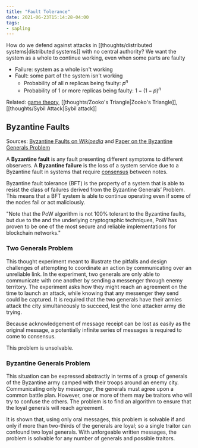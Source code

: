 ```yaml
---
title: "Fault Tolerance"
date: 2021-06-23T15:14:28-04:00
tags:
- sapling
---
```


How do we defend against attacks in [[thoughts/distributed systems|distributed systems]] with no central authority? We want the system as a whole to continue working, even when some parts are faulty

- Failure: system as a whole isn't working
- Fault: some part of the system isn't working
	- Probability of all $n$ replicas being faulty: $p^n$
	- Probability of 1 or more replicas being faulty: $1 - (1-p)^n$

Related: [game theory](thoughts/game%20theory.md), [[thoughts/Zooko's Triangle|Zooko's Triangle]], [[thoughts/Sybil Attack|Sybil attack]]
## Byzantine Faults
Sources: [Byzantine Faults on *Wikipedia*](https://en.wikipedia.org/wiki/Byzantine_fault) and [Paper on the Byzantine Generals Problem](https://lamport.azurewebsites.net/pubs/byz.pdf)

A **Byzantine fault** is any fault presenting different symptoms to different observers. A **Byzantine failure** is the loss of a system service due to a Byzantine fault in systems that require [consensus](thoughts/consensus.md) between notes.

Byzantine fault tolerance (BFT) is the property of a system that is able to resist the class of failures derived from the Byzantine Generals’ Problem. This means that a BFT system is able to continue operating even if some of the nodes fail or act maliciously.

"Note that the PoW algorithm is not 100% tolerant to the Byzantine faults, but due to the and the underlying cryptographic techniques, PoW has proven to be one of the most secure and reliable implementations for blockchain networks."

### Two Generals Problem
This thought experiment meant to illustrate the pitfalls and design challenges of attempting to coordinate an action by communicating over an unreliable link. In the experiment, two generals are only able to communicate with one another by sending a messenger through enemy territory. The experiment asks how they might reach an agreement on the time to launch an attack, while knowing that any messenger they send could be captured. It is required that the two generals have their armies attack the city simultaneously to succeed, lest the lone attacker army die trying.

Because acknowledgement of message receipt can be lost as easily as the original message, a potentially infinite series of messages is required to come to consensus.

This problem is unsolvable.

### Byzantine Generals Problem
This situation can be expressed abstractly in terms of a group of generals of the Byzantine army camped with their troops around an enemy city. Communicating only by messenger, the generals must agree upon a common battle plan. However, one or more of them may be traitors who will try to confuse the others. The problem is to find an algorithm to ensure that the loyal generals will reach agreement.

It is shown that, using only oral messages, this problem is solvable if and only if more than two-thirds of the generals are loyal; so a single traitor can confound two loyal generals. With unforgeable written messages, the problem is solvable for any number of generals and possible traitors.

